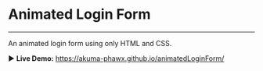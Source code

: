 # Animated Login Form

---

An animated login form using only HTML and CSS.

:arrow_forward: **Live Demo:** https://akuma-phawx.github.io/animatedLoginForm/
